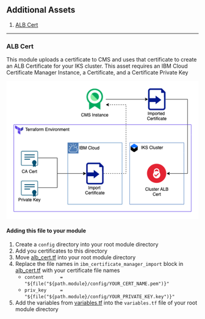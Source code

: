## Additional Assets

1. [ALB Cert](###alb-cert)

----

### ALB Cert

This module uploads a certificate to CMS and uses that certificate to create an ALB Certificate for your IKS cluster. 
This asset requires an IBM Cloud Certificate Manager Instance, a Certificate, and a Certificate Private Key

![ALB Cert](../.docs/cluster_alb_cert.png)

#### Adding this file to your module

1. Create a `config` directory into your root module directory
2. Add you certificates to this directory
3. Move [alb_cert.tf](./alb_cert/alb_cert.tf) into your root module directory
4. Replace the file names in `ibm_certificate_manager_import` block in [alb_cert.tf](./alb_cert/alb_cert.tf) with your certificate file names
    - `content      = "${file("${path.module}/config/YOUR_CERT_NAME.pem")}"`
    - `priv_key     = "${file("${path.module}/config/YOUR_PRIVATE_KEY.key")}"`
4. Add the variables from [variables.tf](./alb_cert/variables.tf) into the `variables.tf` file of your root module directory